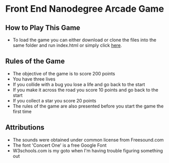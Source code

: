 # Front End Nanodegree Arcade Game

## How to Play This Game

* To load the game you can either download or clone the files into the same folder and run index.html or simply click [here](https://bauerpm7.github.io/frontend-nanodegree-arcade-game/).

## Rules of the Game
* The objective of the game is to score 200 points
* You have three lives
* If you collide with a bug you lose a life and go back to the start
* If you make it across the road you score 10 points and go back to the start
* If you collect a star you score 20 points
* The rules of the game are also presented before you start the game the first time

## Attributions
* The sounds were obtained under common license from Freesound.com
* The font 'Concert One' is a free Google Font
* W3schools.com is my goto when I'm having trouble figuring something out